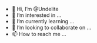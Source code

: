 - 👋 Hi, I’m @Undelite
- 👀 I’m interested in ...
- 🌱 I’m currently learning ...
- 💞️ I’m looking to collaborate on ...
- 📫 How to reach me ...

<!---
Undelite/Undelite is a ✨ special ✨ repository because its `README.md` (this file) appears on your GitHub profile.
You can click the Preview link to take a look at your changes.
--->
